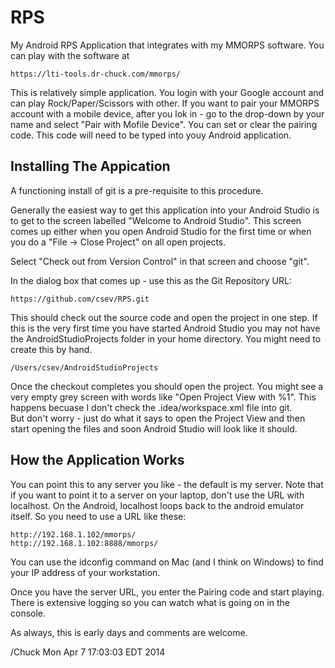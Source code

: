 RPS
===

My Android RPS Application that integrates with my MMORPS 
software.  You can play with the software at

    https://lti-tools.dr-chuck.com/mmorps/

This is relatively simple application.   You login with your
Google account and can play Rock/Paper/Scissors with other.
If you want to pair your MMORPS account with a mobile device,
after you lok in - go to the drop-down by your name and select
"Pair with Mofile Device".  You can set or clear the pairing code.
This code will need to be typed into youy Android application.

Installing The Appication
-------------------------

A functioning install of git is a pre-requisite to this procedure.

Generally the easiest way to get this application into your Android
Studio is to get to the screen labelled "Welcome to Android Studio". 
This screen comes up either when you open Android Studio for the 
first time or when you do a "File -> Close Project" on all open projects.

Select "Check out from Version Control" in that screen and choose "git".

In the dialog box that comes up - use this as the Git Repository URL:

    https://github.com/csev/RPS.git

This should check out the source code and open the project in one step.
If this is the very first time you have started Android Studio you may not
have the AndroidStudioProjects folder in your home directory.  You might 
need to create this by hand.

    /Users/csev/AndroidStudioProjects

Once the checkout completes you should open the project.   You might see 
a very empty grey screen with words like "Open Project View with %1".  This
happens becuase I don't check the .idea/workspace.xml file into git.  
But don't worry - just do what it says to open the Project View and then start 
opening the files and soon Android Studio will look like it should.

How the Application Works
-------------------------

You can point this to any server you like - the default is my server.  Note
that if you want to point it to a server on your laptop, don't use the URL
with localhost.   On the Android, localhost loops back to the android 
emulator itself.  So you need to use a URL like these:

    http://192.168.1.102/mmorps/
    http://192.168.1.102:8888/mmorps/


You can use the idconfig command on Mac (and I think on Windows) to find your
IP address of your workstation.

Once you have the server URL, you enter the Pairing code and start playing.  
There is extensive logging so you can watch what is going on in the console.

As always, this is early days and comments are welcome.

/Chuck
Mon Apr  7 17:03:03 EDT 2014
